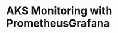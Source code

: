 # AKS Monitoring with PrometheusGrafana                                                                                                                                                                                            
